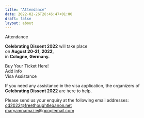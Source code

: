 ```yaml
---
title: "Attendance"
date: 2022-02-26T20:46:47+01:00
draft: false
layout: about
---
```


<div class="title">Attendance</div>

<div class="attendance-top ven-bg">
    <Ximg src="/CD2022_Apply_background.jpg" alt="Background for the last slide of the main page" title="Background Image" />
    <div class="text-container">
        <div class="body">
            <p>
                <strong>Celebrating Dissent 2022</strong> will take place<br />
                on <strong>August 20-21, 2022,</strong> <br />
				in <strong>Cologne, Germany.</strong><br />
            </p>
        </div>
    </div>
</div>

<div class="main-column">
	<div class="buy-ticket bg-purple">
		<div class="title">Buy Your Ticket Here!</div>
		<div>Add info</div>
	</div>
	<div class="visa-assistance">
		<div class="title">Visa Assistance</div>
		<p>
		If you need any assistance in the visa application, the organizers of <strong>Celebrating Dissent 2022</strong> are here to help.
		</p>
		<p>
		Please send us your enquiry at the following email addresses:<br>
		<a class="barid" href="mailto:cd2022@freethoughtlebanon.net">cd2022@freethoughtlebanon.net</a><br>
		<a class="barid" href="mailto:maryamnamazie@googlemail.com">maryamnamazie@googlemail.com</a><br>
		</p>
	</div>
</div>